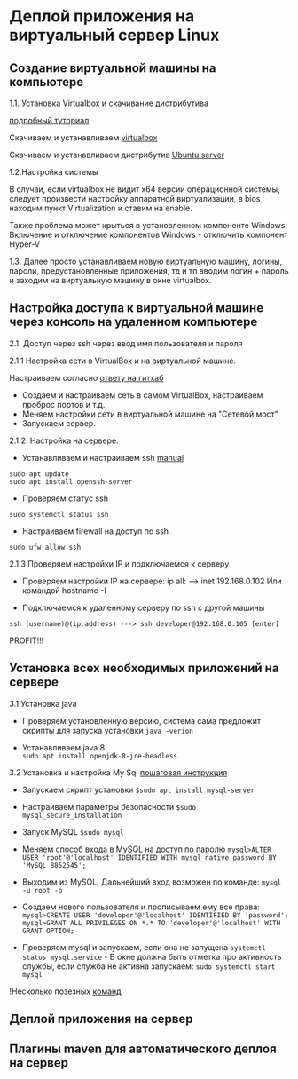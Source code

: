 # Деплой приложения на виртуальный сервер Linux

## Создание виртуальной машины на компьютере
1.1.    Установка Virtualbox и скачивание дистрибутива

   [подробный туториал](http://slusar.su/ubuntu-server-18-04-ustanovka-i-nastroyka-na-virtualbox/)
   
   Скачиваем и устанавливаем [virtualbox](https://www.virtualbox.org/wiki/Downloads)
   
   Скачиваем и устанавливаем дистрибутив [Ubuntu server](https://www.ubuntu.com/server)

1.2.Настройка системы
    
   В случаи, если virtualbox не видит х64 версии операционной системы, 
   следует произвести настройку аппаратной виртуализации, в bios находим пункт Virtualization и
   ставим на enable.
   
   Также проблема может крыться в установленном компоненте Windows:
   Включение и отключение компонентов Windows - отключить компонент Hyper-V
 
1.3. Далее просто устанавливаем новую виртуальную машину, логины, пароли, 
предустановленные приложения, тд и тп вводим логин + пароль и заходим на виртуальную машину в окне virtualbox.   
## Настройка доступа к виртуальной машине через консоль на удаленном компьютере

2.1. Доступ через ssh через ввод имя пользователя и пароля

2.1.1 Настройка сети в VirtualBox и на виртуальной машине.
    
   Настраиваем согласно [ответу на гитхаб](https://ru.stackoverflow.com/questions/983432/%D0%9A%D0%B0%D0%BA-%D0%BF%D0%BE-ssh-%D0%BF%D0%BE%D0%B4%D0%BA%D0%BB%D1%8E%D1%87%D0%B8%D1%82%D1%81%D1%8F-%D0%BA-%D0%B2%D0%B8%D1%80%D1%82%D1%83%D0%B0%D0%BB%D1%8C%D0%BD%D0%BE%D0%B9-%D0%BC%D0%B0%D1%88%D0%B8%D0%BD%D0%B5)
   
   - Создаем и настраиваем сеть в самом VirtualBox, настраиваем проброс портов и т.д.
   - Меняем настройки сети в виртуальной машине на "Сетевой мост"
   - Запускаем сервер.
   
2.1.2. Настройка на сервере:
     
   - Устанавливаем и настраиваем ssh [manual](https://linuxize.com/post/how-to-enable-ssh-on-ubuntu-18-04/)
       
    sudo apt update
    sudo apt install openssh-server
   - Проверяем статус ssh
   
    sudo systemctl status ssh
    
   - Настраиваем firewall на доступ по ssh
   
    sudo ufw allow ssh  
 
   
2.1.3 Проверяем настройки IP и подключаемся к серверу

   - Проверяем настройки IP на сервере:
    ip all: --> inet 192.168.0.102
    Или командой hostname -I
   
   - Подключаемся к удаленному серверу по ssh с другой машины
   
    ssh (username)@(ip.address) ---> ssh developer@192.168.0.105 [enter]
    
   PROFIT!!! 


## Установка всех необходимых приложений на сервере

3.1 Установка java
    
   -  Проверяем установленную версию, система сама предложит скрипты для запуска установки
   `java -verion`
    
  - Устанавливаем java 8    
     `sudo apt install openjdk-8-jre-headless`
     
3.2 Установка и настройка My Sql
[пошаговая инструкция](https://www.digitalocean.com/community/tutorials/mysql-ubuntu-18-04-ru)

   - Запускаем скрипт установки
    `$sudo apt install mysql-server`
   - Настраиваем параметры безопасности
    `$sudo mysql_secure_installation`
   - Запуск MySQL
   `$sudo mysql`
   - Меняем способ входа в MySQL на доступ по паролю
   `mysql>ALTER USER 'root'@'localhost' IDENTIFIED WITH mysql_native_password BY 'MySQL_8852545';`
   
   - Выходим из MySQL, Дальнейший вход возможен по команде:
   `mysql -u root -p`
   - Создаем нового пользователя и прописываем ему все права:
   `mysql>CREATE USER 'developer'@'localhost' IDENTIFIED BY 'password';` 
   `mysql>GRANT ALL PRIVILEGES ON *.* TO 'developer'@'localhost' WITH GRANT OPTION;`
   - Проверяем mysql и запускаем, если она не запущена
    `systemctl status mysql.service` - В окне должна быть отметка про активность службы, 
    если служба не активна запускаем:
    `sudo systemctl start mysql`
    
   !Несколько позезных [команд](https://help.ubuntu.ru/wiki/mysql)
   

## Деплой приложения на сервер

## Плагины maven для автоматического деплоя на сервер

##

##

##